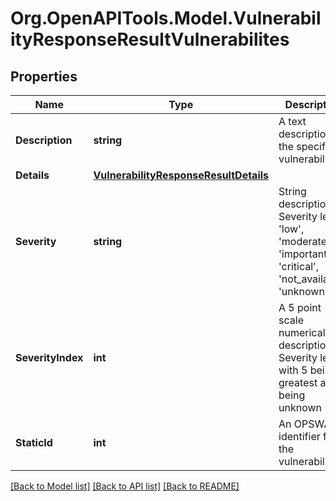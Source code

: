 
# Org.OpenAPITools.Model.VulnerabilityResponseResultVulnerabilites

## Properties

Name | Type | Description | Notes
------------ | ------------- | ------------- | -------------
**Description** | **string** | A text description of the specific vulnerability | [optional] 
**Details** | [**VulnerabilityResponseResultDetails**](VulnerabilityResponseResultDetails.md) |  | [optional] 
**Severity** | **string** | String description of Severity level: &#39;low&#39;, &#39;moderate&#39;, &#39;important&#39;, &#39;critical&#39;, &#39;not_available&#39;, &#39;unknown&#39;  | [optional] 
**SeverityIndex** | **int** | A 5 point scale numerical description of Severity level with 5 being greatest and 0 being unknown | [optional] 
**StaticId** | **int** | An OPSWAT identifier for the vulnerability | [optional] 

[[Back to Model list]](../README.md#documentation-for-models)
[[Back to API list]](../README.md#documentation-for-api-endpoints)
[[Back to README]](../README.md)

